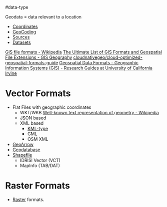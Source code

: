 #data-type

Geodata = data relevant to a location

- [Coordinates](Coordinates.md)
- [GeoCoding](Process/GeoCoding.md)
- [Sources](Sources/Sources.md)
- [Datasets](Sets.md)

[GIS file formats - Wikipedia](https://en.wikipedia.org/wiki/GIS_file_formats)
[The Ultimate List of GIS Formats and Geospatial File Extensions - GIS Geography](https://gisgeography.com/gis-formats/)
[cloudnativegeo/cloud-optimized-geospatial-formats-guide](https://github.com/cloudnativegeo/cloud-optimized-geospatial-formats-guide)
[Geospatial Data Formats - Geographic Information Systems (GIS) - Research Guides at University of California Irvine](https://guides.lib.uci.edu/c.php?g=333028&p=8281490)


# Vector Formats


- Flat Files with geographic coordinates
	- WKT/WKB [Well-known text representation of geometry - Wikipedia](https://en.wikipedia.org/wiki/Well-known_text_representation_of_geometry)
	- [JSON](Flat/JSON/GeoTopoJSON.md) based
	- XML based
		- [KML-type](Flat/XML/KML-type.md)
		- GML
		- OSM XML
- [GeoArrow](Flat/GeoArrow/GeoArrow.md)
- [Geodatabase](Geodatabase.md)
- [Shapefile](Shapefile.md)
	- IDRISI Vector (VCT)
	- MapInfo (TAB/DAT)

# Raster Formats

- [Raster](Raster.md) formats.


  

